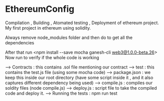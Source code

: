 # EthereumConfig
Compilation , Building , Atomated testing , Deployment of ethereum project. My first project in ethereum using solidity.


Always remove node_modules folder and then do <node install updates> to get all the dependencies

After that run <npm install --save mocha ganesh-cli web3@1.0.0-beta.26>
Now run <npm run test> to verify if the whole code is working


 --> Contracts : this contains .sol file mentioning our contract
 --> test : this contains the test.js file (using some mocha code)
 --> package.json : we keep this inside our root directory (have some script inside it , and it also captures different dependency being used)
 --> compile.js : compiles our soldity files (node compile.js)
 --> deploy.js : script file to take the compiled code and deploy it.
--> Running the tests : npm run test
